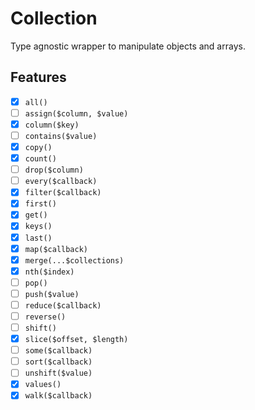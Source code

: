 # Collection

Type agnostic wrapper to manipulate objects and arrays.

## Features

- [X] `all()`
- [ ] `assign($column, $value)`
- [X] `column($key)`
- [ ] `contains($value)`
- [X] `copy()`
- [X] `count()`
- [ ] `drop($column)`
- [ ] `every($callback)`
- [X] `filter($callback)`
- [X] `first()`
- [X] `get()`
- [X] `keys()`
- [X] `last()`
- [X] `map($callback)`
- [X] `merge(...$collections)`
- [X] `nth($index)`
- [ ] `pop()`
- [ ] `push($value)`
- [ ] `reduce($callback)`
- [ ] `reverse()`
- [ ] `shift()`
- [X] `slice($offset, $length)`
- [ ] `some($callback)`
- [ ] `sort($callback)`
- [ ] `unshift($value)`
- [X] `values()`
- [X] `walk($callback)`
